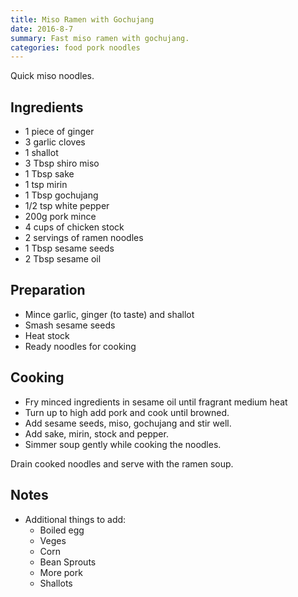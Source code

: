 ```yaml
---
title: Miso Ramen with Gochujang
date: 2016-8-7
summary: Fast miso ramen with gochujang. 
categories: food pork noodles 
---
```


Quick miso noodles.

## Ingredients

* 1 piece of ginger
* 3 garlic cloves
* 1 shallot
* 3 Tbsp shiro miso
* 1 Tbsp sake
* 1 tsp mirin
* 1 Tbsp gochujang
* 1/2 tsp white pepper
* 200g pork mince
* 4 cups of chicken stock
* 2 servings of ramen noodles
* 1 Tbsp sesame seeds
* 2 Tbsp sesame oil

## Preparation

* Mince garlic, ginger (to taste) and shallot
* Smash sesame seeds
* Heat stock
* Ready noodles for cooking

## Cooking

* Fry minced ingredients in sesame oil until fragrant medium heat
* Turn up to high add pork and cook until browned.
* Add sesame seeds, miso, gochujang and stir well.
* Add sake, mirin, stock and pepper.
* Simmer soup gently while cooking the noodles.

Drain cooked noodles and serve with the ramen soup.

## Notes

* Additional things to add:
  * Boiled egg
  * Veges
  * Corn
  * Bean Sprouts
  * More pork
  * Shallots


